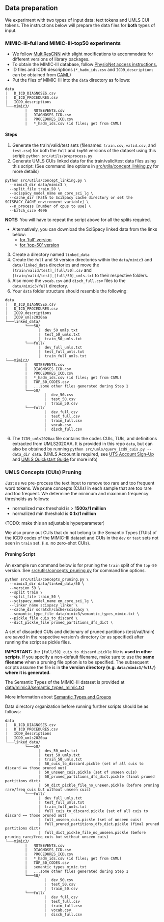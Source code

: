 ## Data preparation

We experiment with two types of input data: text tokens and UMLS CUI tokens. The instructions below will prepare the 
data files for **both** types of input.

### MIMIC-III-full and MIMIC-III-top50 experiments

- We follow [MultiResCNN](https://github.com/foxlf823/Multi-Filter-Residual-Convolutional-Neural-Network)
with slight modifications to accommodate for different versions of library packages. 
- To obtain the MIMIC-III database, follow 
[PhysioNet access instructions.](https://mimic.mit.edu/)
- ID files and ICD9 descriptions (`*_hadm_ids.csv` and `ICD9_descriptions` can be obtained 
from [CAML](https://github.com/jamesmullenbach/caml-mimic))
- Put the files of MIMIC-III into the `data` directory as follows:

```
data
|   D_ICD_DIAGNOSES.csv
|   D_ICD_PROCEDURES.csv
|   ICD9_descriptions
└───mimic3/
         |   NOTEEVENTS.csv
         |   DIAGNOSES_ICD.csv
         |   PROCEDURES_ICD.csv
         |   *_hadm_ids.csv (id files; get from CAML)
```

#### Steps

1. Generate the train/valid/test sets (filenames: `train.csv`, `valid.csv`, and `test.csv`) for both the `full` and 
`top50` versions of the dataset using this script: `python src/utils/preprocess.py`
2. Generate UMLS CUIs linked data for the train/valid/test data files using this script:
   (See command line options in [src/utils/concept_linking.py](../src/utils/concept_linking.py#L135) for more details)

```angular2html
python src/utils/concept_linking.py \
  --mimic3_dir data/mimic3 \
  --split_file train_50 \
  --scispacy_model_name en_core_sci_lg \
  --cache_dir [Path to SciSpacy cache directory or set the SCISPACY_CACHE environment variable] \
  --n_process [number of cpus to use] \
  --batch_size 4096
```

**NOTE:** You will have to repeat the script above for all the splits required.
   - Alternatively, you can download the SciSpacy linked data from the links below:
     - [for 'full' version](https://drive.google.com/drive/folders/188KS5fphBLqJM_-LaSCes49sl4IWaJ9o?usp=sharing)
     - [for 'top-50' version](https://drive.google.com/drive/folders/1ujrpnAiz2voOW8r9eQEn2H6iu608Fl-q?usp=sharing)
3. Create a directory named `linked_data`
4. Create the `full` and `50` version directories within the `data/mimic3` and `data/linked_data` directories and move 
the `[train/valid/test]_[full/50].csv` and `[train/valid/test]_[full/50]_umls.txt` to their respective folders.
5. Also move the `vocab.csv` and `disch_full.csv` files to the `data/mimic3/full` directory.
6. Your `data` folder structure should resemble the following:

```
data
|   D_ICD_DIAGNOSES.csv
|   D_ICD_PROCEDURES.csv
|   ICD9_descriptions
|   ICD9_umls2020aa
└───linked_data/
         └───50/
               |  dev_50_umls.txt
               |  test_50_umls.txt
               |  train_50_umls.txt
         └───full/
               |  dev_full_umls.txt
               |  test_full_umls.txt
               |  train_full_umls.txt
└───mimic3/
         |   NOTEEVENTS.csv
         |   DIAGNOSES_ICD.csv
         |   PROCEDURES_ICD.csv
         |   *_hadm_ids.csv (id files; get from CAML)
         |   TOP_50_CODES.csv
         |   ...some other files generated during Step 1
         └───50/
                  |  dev_50.csv
                  |  test_50.csv
                  |  train_50.csv
         └───full/
                  |  dev_full.csv
                  |  test_full.csv
                  |  train_full.csv
                  |  vocab.csv
                  |  disch_full.csv
```

6. The `ICD9_umls2020aa` file contains the codes CUIs, TUIs, and definitions extracted from UMLS2020AA. It is provided in 
this repo `data`, but can also be obtained by running `python src/umls/query_icd9_cuis.py --data_dir data`. 
(UMLS Account is required, see [UTS Account Sign-Up](https://uts.nlm.nih.gov/uts/signup-login) and 
[UMLS Quickstart Guide](https://www.nlm.nih.gov/research/umls/quickstart.html) for more info)

### UMLS Concepts (CUIs) Pruning

Just as we pre-process the text input to remove too rare and too frequent word tokens. We prune concepts (CUIs) in
each sample that are too rare and too frequent. We determine the minimum and maximum frequency thresholds as follows:

- normalized max threshold is > **1500x/1 million**
- normalized min threshold is **0.1x/1 million**

(TODO: make this an adjustable hyperparameter)

We also prune out CUIs that do not belong to the Semantic Types (TUIs) of the ICD9 codes of the MIMIC-III dataset and
CUIs in the `dev` or `test` sets not seen in `train` set. (i.e. no zero-shot CUIs). 

#### Pruning Script

An example run command below is for pruning the `train` split of the `top-50` version. See 
[src/utils/concepts_pruning.py](../src/utils/concepts_pruning.py#L356) for command line options.

```angular2html
python src/utils/concepts_pruning.py \
  --mimic3_dir data/linked_data/50 \
  --version 50 \
  --split train \
  --split_file train_50 \
  --scispacy_model_name en_core_sci_lg \
  --linker_name scispacy_linker \
  --cache_dir scratch/cache/scispacy \
  --semantic_type_file data/mimic3/semantic_types_mimic.txt \
  --pickle_file cuis_to_discard \
  --dict_pickle_file pruned_partitions_dfs_dict \

```
A set of discarded CUIs and dictionary of pruned partitions (test/val/train) are saved in the respective version's 
directory (or as specified) after running the script as pickle files. 

**IMPORTANT:** the `{full/50}_cuis_to_discard.pickle` file is **used in other scripts**. If you specify a non-default 
filename, make sure to use the **same filename** when a pruning file option is to be specified. The subsequent scripts 
assume the file is in **the version directory (e.g. `data/mimic3/full/`) where it is generated.**

The Semantic Types of the MIMIC-III dataset is provided at 
[data/mimic3/semantic_types_mimic.txt](mimic3/semantic_types_mimic.txt)

More information about [Semantic Types and Groups](https://lhncbc.nlm.nih.gov/ii/tools/MetaMap/documentation/SemanticTypesAndGroups.html)

Data directory organization before running further scripts should be as follows:

```
data
|   D_ICD_DIAGNOSES.csv
|   D_ICD_PROCEDURES.csv
|   ICD9_descriptions
|   ICD9_umls2020aa
└───linked_data/
         └───50/
               |  dev_50_umls.txt
               |  test_50_umls.txt
               |  train_50_umls.txt
               |  50_cuis_to_discard.pickle (set of all cuis to discard == those pruned out)
               |  50_unseen_cuis.pickle (set of unseen cuis)
               |  50_pruned_partitions_dfs_dict.pickle (final pruned partitions dict)
               |  50_dict_pickle_file_no_unseen.pickle (before pruning rare/freq cuis but without unseen cuis)
         └───full/
               |  dev_full_umls.txt
               |  test_full_umls.txt
               |  train_full_umls.txt
               |  full_cuis_to_discard.pickle (set of all cuis to discard == those pruned out)
               |  full_unseen_cuis.pickle (set of unseen cuis)
               |  full_pruned_partitions_dfs_dict.pickle (final pruned partitions dict)
               |  full_dict_pickle_file_no_unseen.pickle (before pruning rare/freq cuis but without unseen cuis)
└───mimic3/
         |   NOTEEVENTS.csv
         |   DIAGNOSES_ICD.csv
         |   PROCEDURES_ICD.csv
         |   *_hadm_ids.csv (id files; get from CAML)
         |   TOP_50_CODES.csv
         |   semantic_types_mimic.txt
         |   ...some other files generated during Step 1
         └───50/
                  |  dev_50.csv
                  |  test_50.csv
                  |  train_50.csv
         └───full/
                  |  dev_full.csv
                  |  test_full.csv
                  |  train_full.csv
                  |  vocab.csv
                  |  disch_full.csv
```

